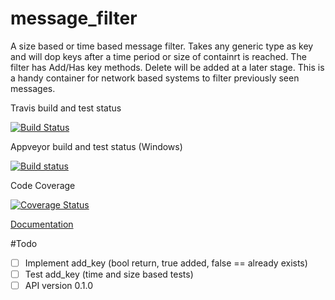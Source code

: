 # message_filter 

A size based or time based message filter. Takes any generic type as key and will dop keys after a time period or size of containrt is reached. The filter has Add/Has key methods. Delete will be added at a later stage. This is a handy container for network based systems to filter previously seen messages.

Travis build and test status

[![Build Status](https://travis-ci.org/dirvine/message_filter.svg?branch=master)](https://travis-ci.org/dirvine/message_filter)


Appveyor build and test status (Windows)

[![Build status](https://ci.appveyor.com/api/projects/status/jsuo65sa631h0kav?svg=true)](https://ci.appveyor.com/project/dirvine/message_filter)

Code Coverage

[![Coverage Status](https://coveralls.io/repos/dirvine/message_filter/badge.svg)](https://coveralls.io/r/dirvine/message_filter)


[Documentation](http://dirvine.github.io/message_filter/)

#Todo
- [ ] Implement add_key  (bool return, true added, false == already exists)
- [ ] Test add_key (time and size based tests)
- [ ] API version 0.1.0
